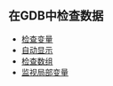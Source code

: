 ## 在GDB中检查数据

- [检查变量](inspecting_variables)
- [自动显示](automatic_display)
- [检查数组](inspecting_arrays)
- [监视局部变量](monitoring_local_variables)

